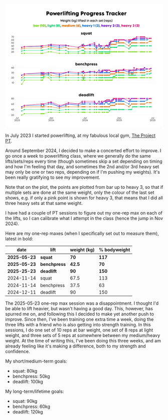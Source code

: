 ![](powerlifting_plot.png)

In July 2023 I started powerlifting, at my fabulous local gym, [The Project PT](https://www.theprojectpt.com). 

Around September 2024, I decided to make a concerted effort to improve.
I go once a week to powerlifting class, where we generally do the same lifts/sets/reps every time (though sometimes skip a set depending on timing and how I'm feeling that day, and sometimes the 2nd and/or 3rd heavy set may only be one or two reps, depending on if I'm pushing my weights).
It's been really gratifying to see my improvement.

Note that on the plot, the points are plotted from bar up to heavy 3, 
so that if multiple sets are done at the same weight, only the colour of the last set shows, 
e.g. if only a pink point is shown for heavy 3, that means that I did all three heavy sets at that same weight.

I have had a couple of PT sessions to figure out my one-rep max on each of the lifts,
so I can calibrate what I attempt in the class (hence the jump in Nov 2024).

Here are my one-rep maxes (when I specifically set out to measure them), latest in bold:

| date       | lift       | weight (kg) | % bodyweight |
|------------|------------|-------------|--------------|
| **2025-05-23** | **squat**      | **70**          | **117**          |
| **2025-05-23** | **benchpress** | **42.5**     | **70**           |
| **2025-25-23** | **deadlift**   | **90**          | **150**          |
| 2024-11-14 | squat      | 67.5        | 113          |
| 2024-11-14 | benchpress | 37.5        | 63           |
| 2024-12-11 | deadlift   | 90          | 150          |

The 2025-05-23 one-rep max session was a disappointment. 
I thought I'd be able to lift heavier, but wasn't having a good day.
This, however, has spurred me on, and following this I decided to make yet another push to improve.
Since then, I've been training one extra time a week, doing the three lifts with a friend who is also getting into strength training.
In this sessions, I do one set of 10 reps at bar weight, one set of 8 reps at light weight, 
and three sets of 5 reps at somewhere between my medium/heavy weight. 
At the time of writing this, I've been doing this three weeks, 
and am already feeling like it's making a difference, both to my strength and confidence.

My short/medium-term goals:

- squat: 80kg
- benchpress: 50kg
- deadlift: 100kg

My long-term/lifetime goals:

- squat: 90kg
- benchpress: 60kg
- deadlift: 120kg

